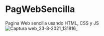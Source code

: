 # PagWebSencilla
Pagina Web sencilla usando HTML, CSS y JS
![Captura web_23-8-2021_131816_](https://user-images.githubusercontent.com/89348654/130497064-2f005e21-3e7f-407b-b307-bf6e1d72d3fe.jpeg)

